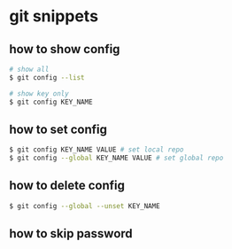 # git snippets

## how to show config

```bash
# show all
$ git config --list

# show key only
$ git config KEY_NAME
```

## how to set config
```bash
$ git config KEY_NAME VALUE # set local repo
$ git config --global KEY_NAME VALUE # set global repo
```

## how to delete config
```bash
$ git config --global --unset KEY_NAME
```

## how to skip password

```bash
```

